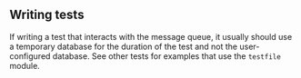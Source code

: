 ## Writing tests

If writing a test that interacts with the message queue, it usually should use
a temporary database for the duration of the test and not the user-configured
database. See other tests for examples that use the `testfile` module.
